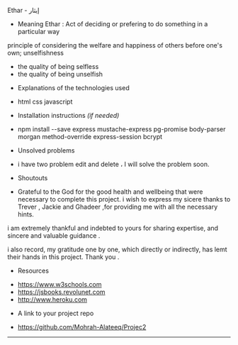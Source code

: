 

Ethar - إيثار



* Meaning Ethar : Act of deciding or prefering to do something in a particular way 

principle of considering the welfare and happiness of others before one's own; unselfishness 
- the quality of being selfless 
- the quality of being unselfish


* Explanations of the technologies used
 - html css javascript

* Installation instructions _(if needed)_  
- npm install --save express mustache-express pg-promise body-parser morgan method-override express-session bcrypt

* Unsolved problems
- i have two problem edit and delete ، I will solve the problem soon. 

* Shoutouts 
- Grateful to the God for the good health and wellbeing that were necessary to complete this project.
i wish to express my sicere thanks to Trever , Jackie  and Ghadeer ,for providing me with all the necessary hints.


 i am  extremely thankful and indebted to yours for sharing expertise, and sincere and valuable guidance .

i also record, my gratitude one by one, which directly or indirectly, has lemt their hands in this project.
Thank you .

* Resources 
- https://www.w3schools.com
- https://jsbooks.revolunet.com
- http://www.heroku.com

* A link to your project repo
- https://github.com/Mohrah-Alateeq/Projec2




---





